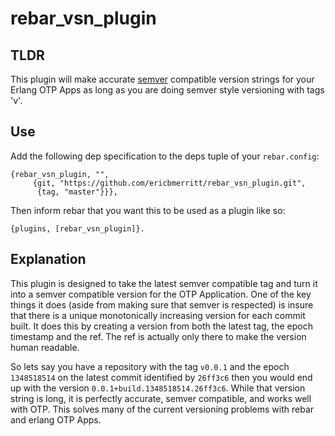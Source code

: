 rebar_vsn_plugin
================

TLDR
----

This plugin will make accurate [semver](http://semver.org) compatible
version strings for your Erlang OTP Apps as long as you are doing
semver style versioning with tags 'v<version>'.

Use
---

Add the following dep specification to the deps tuple of your
`rebar.config`:

    {rebar_vsn_plugin, "",
         {git, "https://github.com/ericbmerritt/rebar_vsn_plugin.git",
          {tag, "master"}}},

Then inform rebar that you want this to be used as a plugin like so:

    {plugins, [rebar_vsn_plugin]}.


Explanation
-------------

This plugin is designed to take the latest semver
compatible tag and turn it into a semver compatible version for the
OTP Application. One of the key things it does (aside from making sure
that semver is respected) is insure that there is a unique
monotonically increasing version for each commit built. It does this
by creating a version from both the latest tag, the epoch timestamp and
the ref. The ref is actually only there to make the version human
readable.

So lets say you have a repository with the tag `v0.0.1` and the epoch
`1348518514` on the latest commit identified by `26ff3c6` then you
would end up with the version `0.0.1+build.1348518514.26ff3c6`. While
that version string is long, it is perfectly accurate, semver
compatible, and works well with OTP. This solves many of the current
versioning problems with rebar and erlang OTP Apps.
